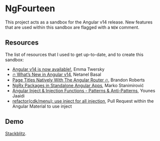 # NgFourteen

This project acts as a sandbox for the Angular v14 release.
New features that are used within this sandbox are flagged with a `NEW` comment.

## Resources

The list of resources that I used to get up-to-date, and to create this sandbox:

- [Angular v14 is now available!](https://blog.angular.io/angular-v14-is-now-available-391a6db736af'), Emma Twersky
- [🔥 What’s New in Angular v14](https://netbasal.com/whats-new-in-angular-v14-df1b0c5d5e2f'), Netanel Basal
- [Page Titles Natively With The Angular Router 🔥](https://dev.to/brandontroberts/setting-page-titles-natively-with-the-angular-router-393j'), Brandon Roberts
- [NgRx Packages in Standalone Angular Apps](https://dev.to/markostanimirovic/using-ngrx-packages-in-standalone-angular-apps-4mga-temp-slug-3946368'), Marko Stanimirović
- [Angular Inject & Injection Functions - Patterns & Anti-Patterns](https://marmicode.io/blog/angular-inject-and-injection-functions'), Younes Jaaidi
- [refactor(cdk/menu): use inject for all injection](https://github.com/angular/components/pull/24941'), Pull Request within the Angular Material to use inject

## Demo

[Stackblitz](https://stackblitz.com/github/timdeschryver/ng-fourteen).
